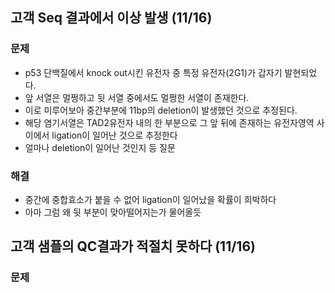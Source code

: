 ## 고객 Seq 결과에서 이상 발생 (11/16)
### 문제
- p53 단백질에서 knock out시킨 유전자 중 특정 유전자(2G1)가 갑자기 발현되었다.
- 앞 서열은 멀쩡하고 뒷 서열 중에서도 멀쩡한 서열이 존재한다.
- 이로 미루어보아 중간부분에 11bp의 deletion이 발생했던 것으로 추정된다.
- 해당 염기서열은 TAD2유전자 내의 한 부분으로 그 앞 뒤에 존재하는 유전자영역 사이에서 ligation이 일어난 것으로 추정한다
- 얼마나 deletion이 일어난 것인지 등 질문

### 해결
- 중간에 중합효소가 붙을 수 없어 ligation이 일어났을 확률이 희박하다
- 아마 그럼 왜 뒷 부분이 맞아떨어지는가 물어올듯

## 고객 샘플의 QC결과가 적절치 못하다 (11/16)
### 문제